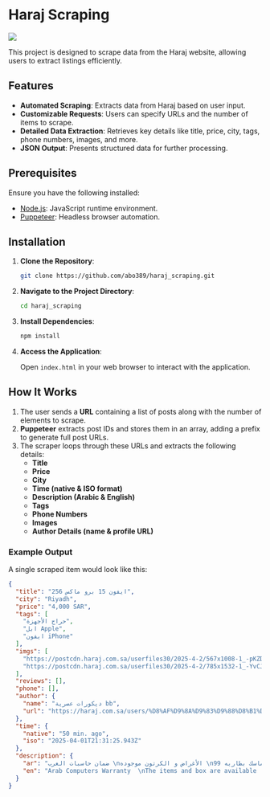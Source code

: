 # Haraj Scraping


  [![](https://markdown-videos-api.jorgenkh.no/vimeo/1072021490%2F76ac2e0a67?width=320&height=180&filetype=jpeg)](https://vimeo.com/1072021490/76ac2e0a67)


This project is designed to scrape data from the Haraj website, allowing users to extract listings efficiently.

## Features

- **Automated Scraping**: Extracts data from Haraj based on user input.
- **Customizable Requests**: Users can specify URLs and the number of items to scrape.
- **Detailed Data Extraction**: Retrieves key details like title, price, city, tags, phone numbers, images, and more.
- **JSON Output**: Presents structured data for further processing.

## Prerequisites

Ensure you have the following installed:

- [Node.js](https://nodejs.org/): JavaScript runtime environment.
- [Puppeteer](https://pptr.dev/): Headless browser automation.

## Installation

1. **Clone the Repository**:

   ```bash
   git clone https://github.com/abo389/haraj_scraping.git
   ```

2. **Navigate to the Project Directory**:

   ```bash
   cd haraj_scraping
   ```

3. **Install Dependencies**:

   ```bash
   npm install
   ```

4. **Access the Application**:

   Open `index.html` in your web browser to interact with the application.


## How It Works

1. The user sends a **URL** containing a list of posts along with the number of elements to scrape.
2. **Puppeteer** extracts post IDs and stores them in an array, adding a prefix to generate full post URLs.
3. The scraper loops through these URLs and extracts the following details:
   - **Title**
   - **Price**
   - **City**
   - **Time (native & ISO format)**
   - **Description (Arabic & English)**
   - **Tags**
   - **Phone Numbers**
   - **Images**
   - **Author Details (name & profile URL)**

### Example Output

A single scraped item would look like this:

```json
{
  "title": "ايفون 15 برو ماكس 256",
  "city": "Riyadh",
  "price": "4,000 SAR",
  "tags": [
    "حراج الأجهزة",
    "ابل Apple",
    "ايفون iPhone"
  ],
  "imgs": [
    "https://postcdn.haraj.com.sa/userfiles30/2025-4-2/567x1008-1_-pKZDazJOOAq65v.jpg/900/webp",
    "https://postcdn.haraj.com.sa/userfiles30/2025-4-2/785x1532-1_-YvCJzxcwNFVbvE.jpg/900/webp"
  ],
  "reviews": [],
  "phone": [],
  "author": {
    "name": "ديكورات عصرية bb",
    "url": "https://haraj.com.sa/users/%D8%AF%D9%8A%D9%83%D9%88%D8%B1%D8%A7%D8%AA%20%D8%B9%D8%B5%D8%B1%D9%8A%D8%A9%20bb/"
  },
  "time": {
    "native": "50 min. ago",
    "iso": "2025-04-01T21:31:25.943Z"
  },
  "description": {
    "ar": "ضمان حاسبات العرب \nالأغراض و الكرتون موجوده \nاستخدام اقل من سنه الجوال نظيف معاه بكج حمايه بي ماسك بطاريه 99\nمطلوب 4000",
    "en": "Arab Computers Warranty  \nThe items and box are available  \nUsed for less than a year, the phone is clean and comes with a protective package, battery at 99%  \nAsking for 4000\n\n"
  }
}
```


